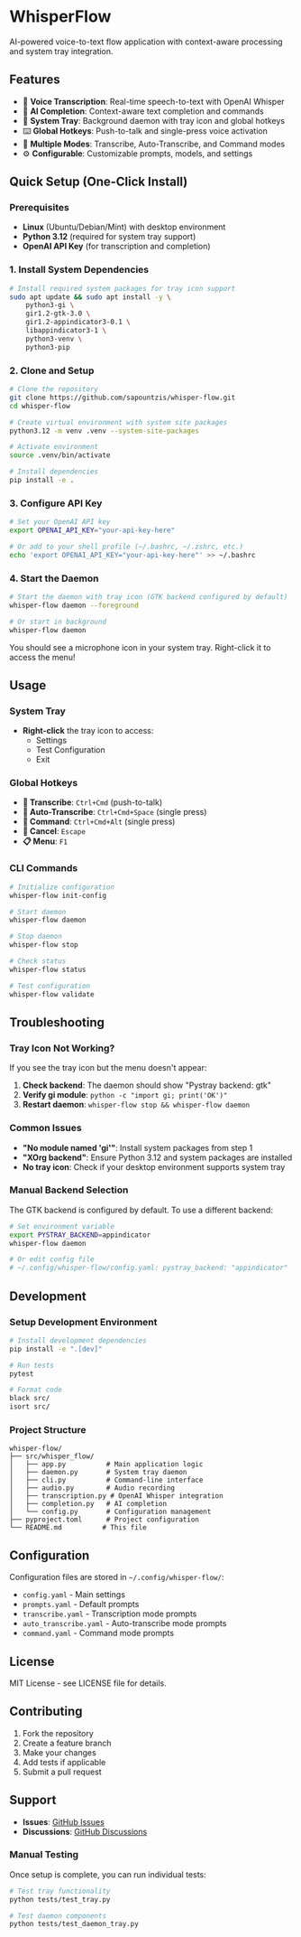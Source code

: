 # WhisperFlow

AI-powered voice-to-text flow application with context-aware processing and system tray integration.

## Features

- 🎤 **Voice Transcription**: Real-time speech-to-text with OpenAI Whisper
- 🤖 **AI Completion**: Context-aware text completion and commands
- 🔧 **System Tray**: Background daemon with tray icon and global hotkeys
- ⌨️ **Global Hotkeys**: Push-to-talk and single-press voice activation
- 📝 **Multiple Modes**: Transcribe, Auto-Transcribe, and Command modes
- ⚙️ **Configurable**: Customizable prompts, models, and settings

## Quick Setup (One-Click Install)

### Prerequisites

- **Linux** (Ubuntu/Debian/Mint) with desktop environment
- **Python 3.12** (required for system tray support)
- **OpenAI API Key** (for transcription and completion)

### 1. Install System Dependencies

```bash
# Install required system packages for tray icon support
sudo apt update && sudo apt install -y \
    python3-gi \
    gir1.2-gtk-3.0 \
    gir1.2-appindicator3-0.1 \
    libappindicator3-1 \
    python3-venv \
    python3-pip
```

### 2. Clone and Setup

```bash
# Clone the repository
git clone https://github.com/sapountzis/whisper-flow.git
cd whisper-flow

# Create virtual environment with system site packages
python3.12 -m venv .venv --system-site-packages

# Activate environment
source .venv/bin/activate

# Install dependencies
pip install -e .
```

### 3. Configure API Key

```bash
# Set your OpenAI API key
export OPENAI_API_KEY="your-api-key-here"

# Or add to your shell profile (~/.bashrc, ~/.zshrc, etc.)
echo 'export OPENAI_API_KEY="your-api-key-here"' >> ~/.bashrc
```

### 4. Start the Daemon

```bash
# Start the daemon with tray icon (GTK backend configured by default)
whisper-flow daemon --foreground

# Or start in background
whisper-flow daemon
```

You should see a microphone icon in your system tray. Right-click it to access the menu!

## Usage

### System Tray

- **Right-click** the tray icon to access:
  - Settings
  - Test Configuration  
  - Exit

### Global Hotkeys

- **🎤 Transcribe**: `Ctrl+Cmd` (push-to-talk)
- **🔴 Auto-Transcribe**: `Ctrl+Cmd+Space` (single press)
- **🤖 Command**: `Ctrl+Cmd+Alt` (single press)
- **🛑 Cancel**: `Escape`
- **📋 Menu**: `F1`

### CLI Commands

```bash
# Initialize configuration
whisper-flow init-config

# Start daemon
whisper-flow daemon

# Stop daemon
whisper-flow stop

# Check status
whisper-flow status

# Test configuration
whisper-flow validate
```

## Troubleshooting

### Tray Icon Not Working?

If you see the tray icon but the menu doesn't appear:

1. **Check backend**: The daemon should show "Pystray backend: gtk"
2. **Verify gi module**: `python -c "import gi; print('OK')"`
3. **Restart daemon**: `whisper-flow stop && whisper-flow daemon`

### Common Issues

- **"No module named 'gi'"**: Install system packages from step 1
- **"XOrg backend"**: Ensure Python 3.12 and system packages are installed
- **No tray icon**: Check if your desktop environment supports system tray

### Manual Backend Selection

The GTK backend is configured by default. To use a different backend:

```bash
# Set environment variable
export PYSTRAY_BACKEND=appindicator
whisper-flow daemon

# Or edit config file
# ~/.config/whisper-flow/config.yaml: pystray_backend: "appindicator"
```

## Development

### Setup Development Environment

```bash
# Install development dependencies
pip install -e ".[dev]"

# Run tests
pytest

# Format code
black src/
isort src/
```

### Project Structure

```
whisper-flow/
├── src/whisper_flow/
│   ├── app.py          # Main application logic
│   ├── daemon.py       # System tray daemon
│   ├── cli.py          # Command-line interface
│   ├── audio.py        # Audio recording
│   ├── transcription.py # OpenAI Whisper integration
│   ├── completion.py   # AI completion
│   └── config.py       # Configuration management
├── pyproject.toml      # Project configuration
└── README.md          # This file
```

## Configuration

Configuration files are stored in `~/.config/whisper-flow/`:

- `config.yaml` - Main settings
- `prompts.yaml` - Default prompts
- `transcribe.yaml` - Transcription mode prompts
- `auto_transcribe.yaml` - Auto-transcribe mode prompts
- `command.yaml` - Command mode prompts

## License

MIT License - see LICENSE file for details.

## Contributing

1. Fork the repository
2. Create a feature branch
3. Make your changes
4. Add tests if applicable
5. Submit a pull request

## Support

- **Issues**: [GitHub Issues](https://github.com/sapountzis/whisper-flow/issues)
- **Discussions**: [GitHub Discussions](https://github.com/sapountzis/whisper-flow/discussions)

### Manual Testing

Once setup is complete, you can run individual tests:

```bash
# Test tray functionality
python tests/test_tray.py

# Test daemon components
python tests/test_daemon_tray.py
```